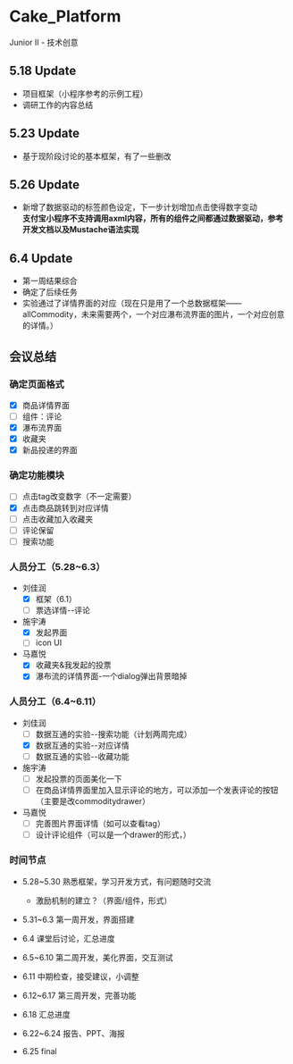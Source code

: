 # Cake_Platform
Junior II - 技术创意

## 5.18 Update

* 项目框架（小程序参考的示例工程）  
* 调研工作的内容总结


## 5.23 Update

* 基于现阶段讨论的基本框架，有了一些删改  

## 5.26 Update  

* 新增了数据驱动的标签颜色设定，下一步计划增加点击使得数字变动  
**支付宝小程序不支持调用axml内容，所有的组件之间都通过数据驱动，参考开发文档以及Mustache语法实现**

## 6.4 Update

* 第一周结果综合
* 确定了后续任务
* 实验通过了详情界面的对应（现在只是用了一个总数据框架——allCommodity，未来需要两个，一个对应瀑布流界面的图片，一个对应创意的详情。）

## 会议总结

### 确定页面格式

- [x] 商品详情界面
- [ ] 组件：评论
- [x] 瀑布流界面
- [x] 收藏夹
- [x] 新品投递的界面

### 确定功能模块

- [ ] 点击tag改变数字（不一定需要）
- [x] 点击商品跳转到对应详情
- [ ] 点击收藏加入收藏夹
- [ ] 评论保留
- [ ] 搜索功能

### 人员分工（5.28~6.3）

* 刘佳润
  - [x] 框架（6.1）
  - [ ] 票选详情--评论
* 施宇涛
  - [x] 发起界面
  - [ ] icon UI
* 马嘉悦
  - [x] 收藏夹&我发起的投票
  - [x] 瀑布流的详情界面-一个dialog弹出背景暗掉

### 人员分工（6.4~6.11）

* 刘佳润
  - [ ] 数据互通的实验--搜索功能（计划两周完成）
  - [x] 数据互通的实验--对应详情
  - [ ] 数据互通的实验--收藏功能
* 施宇涛
  - [ ] 发起投票的页面美化一下
  - [ ] 在商品详情界面里加入显示评论的地方，可以添加一个发表评论的按钮（主要是改commoditydrawer）
* 马嘉悦
  - [ ] 完善图片界面详情（如可以查看tag）
  - [ ] 设计评论组件（可以是一个drawer的形式，）

### 时间节点

* 5.28~5.30 熟悉框架，学习开发方式，有问题随时交流
  * 激励机制的建立？（界面/组件，形式）
* 5.31~6.3 第一周开发，界面搭建
* 6.4 课堂后讨论，汇总进度
* 6.5~6.10 第二周开发，美化界面，交互测试
* 6.11 中期检查，接受建议，小调整

* 6.12~6.17 第三周开发，完善功能
* 6.18 汇总进度

* 6.22~6.24 报告、PPT、海报
* 6.25 final

